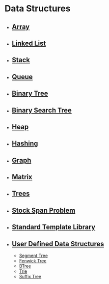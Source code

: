 # Data Structures

- ## [Array](./Array)

- ## [Linked List](./LinkedList)

- ## [Stack](./Stack)  

- ## [Queue](./Queue)

- ## [Binary Tree](./BinaryTree)

- ## [Binary Search Tree](./BinarySearchTree)
  
- ## [Heap](./Heap)
  
- ## [Hashing](./Hashing)
  
- ## [Graph](./Graph)
  
- ## [Matrix](./Matrix)
  
- ## [Trees](./Trees)
- ## [Stock Span Problem](https://github.com/sinu-02/winter-of-contributing/tree/C_CPP/C_CPP/Data%20Structures/Stock%20Span%20Problem)
  
- ## [Standard Template Library](./Standard%20Template%20Library)
  
- ## [User Defined Data Structures](./UserDefinedDataStructures)
  -  [Segment Tree](#)
  -  [Fenwick Tree](#)
  -  [BTree](#)
  -  [Trie](#)
  -  [Suffix Tree](#)


